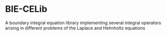 # BIE-CELib
A boundary integral equation library implementing several integral operators arising in different problems of the Laplace and Helmholtz equations
